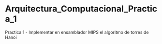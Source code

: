 # Arquitectura_Computacional_Practica_1
Practica 1 - Implementar en ensamblador MIPS el algoritmo de torres de Hanoi

